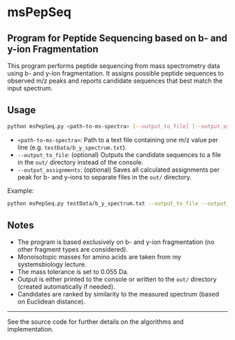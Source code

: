 # msPepSeq

## Program for Peptide Sequencing based on b- and y-ion Fragmentation

This program performs peptide sequencing from mass spectrometry data using b- and y-ion fragmentation. It assigns possible peptide sequences to observed m/z peaks and reports candidate sequences that best match the input spectrum.

## Usage

```bash
python msPepSeq.py <path-to-ms-spectra> [--output_to_file] [--output_assignments]
```

- `<path-to-ms-spectra>`: Path to a text file containing one m/z value per line (e.g. `testData/b_y_spectrum.txt`).
- `--output_to_file`: (optional) Outputs the candidate sequences to a file in the `out/` directory instead of the console.
- `--output_assignments`: (optional) Saves all calculated assignments per peak for b- and y-ions to separate files in the `out/` directory.

Example:
```bash
python msPepSeq.py testData/b_y_spectrum.txt --output_to_file --output_assignments
```

## Notes

- The program is based exclusively on b- and y-ion fragmentation (no other fragment types are considered).
- Monoisotopic masses for amino acids are taken from my systemsbiology lecture.
- The mass tolerance is set to 0.055 Da.
- Output is either printed to the console or written to the `out/` directory (created automatically if needed).
- Candidates are ranked by similarity to the measured spectrum (based on Euclidean distance).

---
See the source code for further details on the algorithms and implementation.


